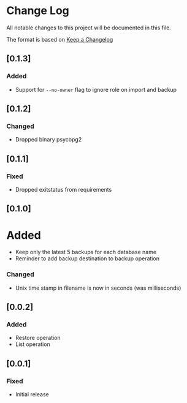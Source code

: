 # Change Log

All notable changes to this project will be documented in this file.

The format is based on [Keep a Changelog](http://keepachangelog.com/)

## [0.1.3]

### Added

- Support for `--no-owner` flag to ignore role on import and backup

## [0.1.2]

### Changed

- Dropped binary psycopg2

## [0.1.1]

### Fixed

- Dropped exitstatus from requirements

## [0.1.0]

# Added

- Keep only the latest 5 backups for each database name
- Reminder to add backup destination to backup operation

### Changed

- Unix time stamp in filename is now in seconds (was milliseconds)

## [0.0.2]

### Added

- Restore operation
- List operation

## [0.0.1]

### Fixed

- Initial release
